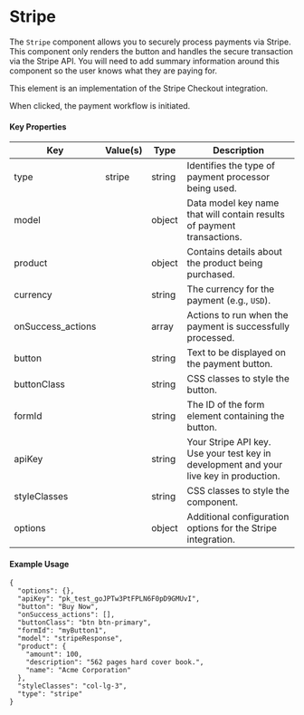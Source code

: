 # Stripe

The `Stripe` component allows you to securely process payments via Stripe. This component only renders the button and handles the secure transaction via the Stripe API. You will need to add summary information around this component so the user knows what they are paying for.

This element is an implementation of the Stripe Checkout integration.

When clicked, the payment workflow is initiated.

#### Key Properties

| Key                | Value(s) | Type   | Description                                                                            |
| ------------------ | -------- | ------ | -------------------------------------------------------------------------------------- |
| type               | stripe   | string | Identifies the type of payment processor being used.                                   |
| model              |          | object | Data model key name that will contain results of payment transactions.                 |
| product            |          | object | Contains details about the product being purchased.                                    |
| currency           |          | string | The currency for the payment (e.g., `USD`).                                            |
| onSuccess\_actions |          | array  | Actions to run when the payment is successfully processed.                             |
| button             |          | string | Text to be displayed on the payment button.                                            |
| buttonClass        |          | string | CSS classes to style the button.                                                       |
| formId             |          | string | The ID of the form element containing the button.                                      |
| apiKey             |          | string | Your Stripe API key. Use your test key in development and your live key in production. |
| styleClasses       |          | string | CSS classes to style the component.                                                    |
| options            |          | object | Additional configuration options for the Stripe integration.                           |

#### Example Usage

```
{
  "options": {},
  "apiKey": "pk_test_goJPTw3PtFPLN6F0pD9GMUvI",
  "button": "Buy Now",
  "onSuccess_actions": [],
  "buttonClass": "btn btn-primary",
  "formId": "myButton1",
  "model": "stripeResponse",
  "product": {
    "amount": 100,
    "description": "562 pages hard cover book.",
    "name": "Acme Corporation"
  },
  "styleClasses": "col-lg-3",
  "type": "stripe"
}
```
